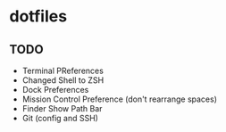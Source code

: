 # dotfiles

## TODO
- Terminal PReferences
- Changed Shell to ZSH
- Dock Preferences
- Mission Control Preference (don't rearrange spaces)
- Finder Show Path Bar
- Git (config and SSH)
